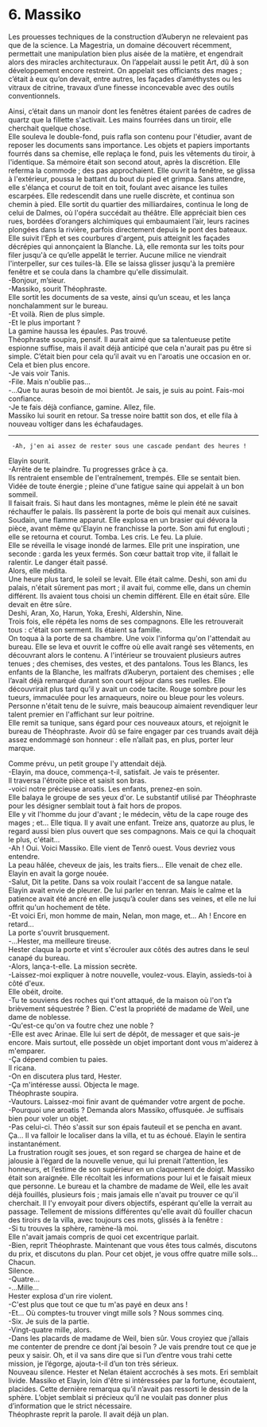 # 6. Massiko

Les prouesses techniques de la construction d’Auberyn ne relevaient pas que de la science. La Magestria, un domaine découvert récemment, permettait une manipulation bien plus aisée de la matière, et engendrait alors des miracles architecturaux. On l’appelait aussi le petit Art, dû à son développement encore restreint. On appelait ses officiants des mages ; c’était à eux qu’on devait, entre autres, les façades d’améthystes ou les vitraux de citrine, travaux d’une finesse inconcevable avec des outils conventionnels.

Ainsi, c’était dans un manoir dont les fenêtres étaient parées de cadres de quartz que la fillette s'activait. Les mains fourrées dans un tiroir, elle cherchait quelque chose.\
Elle souleva le double-fond, puis rafla son contenu pour l'étudier, avant de reposer les documents sans importance. Les objets et papiers importants fourrés dans sa chemise, elle replaça le fond, puis les vêtements du tiroir, à l'identique. Sa mémoire était son second atout, après la discrétion. Elle referma la commode ; des pas approchaient. Elle ouvrit la fenêtre, se glissa à l'extérieur, poussa le battant du bout du pied et grimpa. Sans attendre, elle s'élança et courut de toit en toit, foulant avec aisance les tuiles escarpées. Elle redescendit dans une ruelle discrète, et continua son chemin à pied. Elle sortit du quartier des milliardaires, continua le long de celui de Dalmes, où l'opéra succédait au théâtre. Elle appréciait bien ces rues, bordées d’orangers alchimiques qui embaumaient l’air, leurs racines plongées dans la rivière, parfois directement depuis le pont des bateaux. Elle suivit l'Eph et ses courbures d'argent, puis atteignit les façades décrépies qui annonçaient la Blanche. Là, elle remonta sur les toits pour filer jusqu'à ce qu’elle appelât le terrier. Aucune milice ne viendrait l'interpeller, sur ces tuiles-là. Elle se laissa glisser jusqu'à la première fenêtre et se coula dans la chambre qu'elle dissimulait.\
-Bonjour, m’sieur.\
-Massiko, sourit Théophraste.\
Elle sortit les documents de sa veste, ainsi qu’un sceau, et les lança nonchalamment sur le bureau.\
-Et voilà. Rien de plus simple.\
-Et le plus important ?\
La gamine haussa les épaules. Pas trouvé.\
Théophraste soupira, pensif. Il aurait aimé que sa talentueuse petite espionne suffise, mais il avait déjà anticipé que cela n'aurait pas pu être si simple. C’était bien pour cela qu’il avait vu en l'aroatis une occasion en or. Cela et bien plus encore.\
-Je vais voir Tanis.\
-File. Mais n'oublie pas...\
-...Que tu auras besoin de moi bientôt. Je sais, je suis au point. Fais-moi confiance.\
-Je te fais déjà confiance, gamine. Allez, file.\
Massiko lui sourit en retour. Sa tresse noire battit son dos, et elle fila à nouveau voltiger dans les échafaudages.

***

```
 -Ah, j'en ai assez de rester sous une cascade pendant des heures ! 
```

Elayin sourit.\
-Arrête de te plaindre. Tu progresses grâce à ça.\
Ils rentraient ensemble de l'entraînement, trempés. Elle se sentait bien. Vidée de toute énergie ; pleine d'une fatigue saine qui appelait à un bon sommeil.\
Il faisait frais. Si haut dans les montagnes, même le plein été ne savait réchauffer le palais. Ils passèrent la porte de bois qui menait aux cuisines.\
Soudain, une flamme apparut. Elle explosa en un brasier qui dévora la pièce, avant même qu'Elayin ne franchisse la porte. Son ami fut englouti ; elle se retourna et courut. Tomba. Les cris. Le feu. La pluie.\
Elle se réveilla le visage inondé de larmes. Elle prit une inspiration, une seconde : garda les yeux fermés. Son cœur battait trop vite, il fallait le ralentir. Le danger était passé.\
Alors, elle médita.\
Une heure plus tard, le soleil se levait. Elle était calme. Deshi, son ami du palais, n'était sûrement pas mort ; il avait fui, comme elle, dans un chemin différent. Ils avaient tous choisi un chemin différent. Elle en était sûre. Elle devait en être sûre.\
Deshi, Aran, Xo, Harun, Yoka, Ereshi, Aldershin, Nine.\
Trois fois, elle répéta les noms de ses compagnons. Elle les retrouverait tous : c'était son serment. Ils étaient sa famille.\
On toqua à la porte de sa chambre. Une voix l'informa qu'on l'attendait au bureau. Elle se leva et ouvrit le coffre où elle avait rangé ses vêtements, en découvrant alors le contenu. A l'intérieur se trouvaient plusieurs autres tenues ; des chemises, des vestes, et des pantalons. Tous les Blancs, les enfants de la Blanche, les malfrats d’Auberyn, portaient des chemises ; elle l’avait déjà remarqué durant son court séjour dans ses ruelles. Elle découvrirait plus tard qu’il y avait un code tacite. Rouge sombre pour les tueurs, immaculée pour les arnaqueurs, noire ou bleue pour les voleurs. Personne n'était tenu de le suivre, mais beaucoup aimaient revendiquer leur talent premier en l'affichant sur leur poitrine.\
Elle remit sa tunique, sans égard pour ces nouveaux atours, et rejoignit le bureau de Théophraste. Avoir dû se faire engager par ces truands avait déjà assez endommagé son honneur : elle n’allait pas, en plus, porter leur marque.

Comme prévu, un petit groupe l'y attendait déjà.\
-Elayin, ma douce, commença-t-il, satisfait. Je vais te présenter.\
Il traversa l'étroite pièce et saisit son bras.\
-voici notre précieuse aroatis. Les enfants, prenez-en soin.\
Elle balaya le groupe de ses yeux d'or. Le substantif utilisé par Théophraste pour les désigner semblait tout à fait hors de propos.\
Elle y vit l'homme du jour d'avant ; le médecin, vêtu de la cape rouge des mages ; et… Elle tiqua. Il y avait une enfant. Treize ans, quatorze au plus, le regard aussi bien plus ouvert que ses compagnons. Mais ce qui la choquait le plus, c'était...\
-Ah ! Oui. Voici Massiko. Elle vient de Tenrô ouest. Vous devriez vous entendre.\
La peau hâlée, cheveux de jais, les traits fiers... Elle venait de chez elle. Elayin en avait la gorge nouée.\
-Salut, Dit la petite. Dans sa voix roulait l'accent de sa langue natale.\
Elayin avait envie de pleurer. De lui parler en tenran. Mais le calme et la patience avait été ancré en elle jusqu’à couler dans ses veines, et elle ne lui offrit qu'un hochement de tête.\
-Et voici Eri, mon homme de main, Nelan, mon mage, et... Ah ! Encore en retard...\
La porte s'ouvrit brusquement.\
-...Hester, ma meilleure tireuse.\
Hester claqua la porte et vint s'écrouler aux côtés des autres dans le seul canapé du bureau.\
-Alors, lança-t-elle. La mission secrète.\
-Laissez-moi expliquer à notre nouvelle, voulez-vous. Elayin, assieds-toi à côté d'eux.\
Elle obéit, droite.\
-Tu te souviens des roches qui t'ont attaqué, de la maison où l'on t’a brièvement séquestrée ? Bien. C'est la propriété de madame de Weil, une dame de noblesse.\
-Qu'est-ce qu'on va foutre chez une noble ?\
-Elle est avec Arinae. Elle lui sert de dépôt, de messager et que sais-je encore. Mais surtout, elle possède un objet important dont vous m'aiderez à m'emparer.\
-Ça dépend combien tu paies.\
Il ricana.\
-On en discutera plus tard, Hester.\
-Ça m'intéresse aussi. Objecta le mage.\
Théophraste soupira.\
-Vautours. Laissez-moi finir avant de quémander votre argent de poche.\
-Pourquoi une aroatis ? Demanda alors Massiko, offusquée. Je suffisais bien pour voler un objet.\
-Pas celui-ci. Théo s'assit sur son épais fauteuil et se pencha en avant. Ça... Il va falloir le localiser dans la villa, et tu as échoué. Elayin le sentira instantanément.\
La frustration rougit ses joues, et son regard se chargea de haine et de jalousie à l’égard de la nouvelle venue, qui lui prenait l’attention, les honneurs, et l’estime de son supérieur en un claquement de doigt. Massiko était son araignée. Elle récoltait les informations pour lui et le faisait mieux que personne. Le bureau et la chambre de madame de Weil, elle les avait déjà fouillés, plusieurs fois ; mais jamais elle n'avait pu trouver ce qu'il cherchait. Il l'y envoyait pour divers objectifs, espérant qu'elle la verrait au passage. Tellement de missions différentes qu'elle avait dû fouiller chacun des tiroirs de la villa, avec toujours ces mots, glissés à la fenêtre :\
-Si tu trouves la sphère, ramène-là moi.\
Elle n'avait jamais compris de quoi cet excentrique parlait.\
-Bien, reprit Théophraste. Maintenant que vous êtes tous calmés, discutons du prix, et discutons du plan. Pour cet objet, je vous offre quatre mille sols… Chacun.\
Silence.\
-Quatre...\
-...Mille...\
Hester explosa d'un rire violent.\
-C'est plus que tout ce que tu m'as payé en deux ans !\
-Et... Où comptes-tu trouver vingt mille sols ? Nous sommes cinq.\
-Six. Je suis de la partie.\
-Vingt-quatre mille, alors.\
-Dans les placards de madame de Weil, bien sûr. Vous croyiez que j’allais me contenter de prendre ce dont j’ai besoin ? Je vais prendre tout ce que je peux y saisir. Oh, et il va sans dire que si l’un d’entre vous trahi cette mission, je l’égorge, ajouta-t-il d’un ton très sérieux.\
Nouveau silence. Hester et Nelan étaient accrochés à ses mots. Eri semblait livide. Massiko et Elayin, loin d'être si intéressées par la fortune, écoutaient, placides. Cette dernière remarqua qu’il n’avait pas ressorti le dessin de la sphère. L’objet semblait si précieux qu’il ne voulait pas donner plus d’information que le strict nécessaire.\
Théophraste reprit la parole. Il avait déjà un plan.

 
